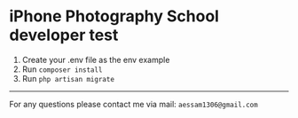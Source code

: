 # iPhone Photography School developer test

1. Create your .env file as the env example
2. Run `composer install`
3. Run `php artisan migrate`

--------

For any questions please contact me via mail: `aessam1306@gmail.com`
